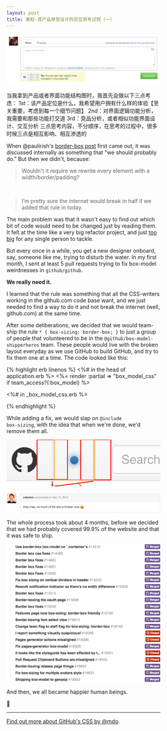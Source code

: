 ```yaml
---
layout: post
title: 麦粒-其产品原型设计的交互思考过程（一）
---
```


![layout borken by border-boxing](/images/20150514-box-model.png)

当我拿到产品或者界面功能结构图时，我首先会做以下三点考虑：
<h>1st：该产品定位是什么，我希望用户拥有什么样的体验【至关重要，考虑到每一个细节问题】
</h>
2nd：对界面逻辑功能分析，我需要和那些功能打交道
3rd：竞品分析，或者相似功能界面设计、交互分析
三点思考内容，不分顺序，在思考的过程中，很多时候三点是相互影响、相互渗透的

When @paulirish's [border-box post](http://www.paulirish.com/2012/box-sizing-border-box-ftw/) first came out, it was discussed internally as something that "we should probably do." But then we didn't, because:

> Wouldn't it require we rewrite every element with a width/border/padding?
<br>

> I’m pretty sure the internet would break in half if we added that rule in today.

The main problem was that it wasn't easy to find out which bit of code would need to be changed just by reading them. It felt at the time like a very big refactor project, and just [too big](http://markdotto.com/2014/07/23/githubs-css/#two-bundles) for any single person to tackle.

But every once in a while, you get a new designer onboard, say, someone like me, trying to disturb the water. In my first month, I sent at least 5 pull requests trying to fix box-model weirdnesses in `github/github`.

**We really need it.**

I learned that the rule was something that all the CSS-writers working in the github.com code base want, and we just needed to find a way to do it and not break the internet (well, github.com) at the same time.

After some deliberations, we decided that we would team-ship the rule `* { box-sizing: border-box; }` to just a group of people that volunteered to be in the `@github/box-model-shipperheros` team. These people would live with the broken layout everyday as we use GitHub to build GitHub, and try to fix them one at a time. The code looked like this:

{% highlight erb linenos %}
<%# in the head of application.erb %>
<%= render :partial => "box_model_css" if team_access?(:box_model) %>

<%# in _box_model_css.erb %>
<style type="text/css"> * { box-sizing: border-box; } </style>
{% endhighlight %}

While adding a fix, we would slap on <code>&#64;include box-sizing</code>, with the idea that when we're done, we'd remove them all.

![diagram on the confusing negative margin border padding ](/images/20150514-notification.png)

![holy crap broke the internet](/images/20150514-holy-crap.png)

The whole process took about 4 months, before we decided that we had probably covered 99.9% of the website and that it was safe to ship.

![list of pull requests and issues related to fixing box model](/images/20150514-box-model-prs.png)

And then, we all became happier human beings.

:tada:

---

[Find out more about GitHub's CSS by @mdo](http://markdotto.com/2014/07/23/githubs-css/).
